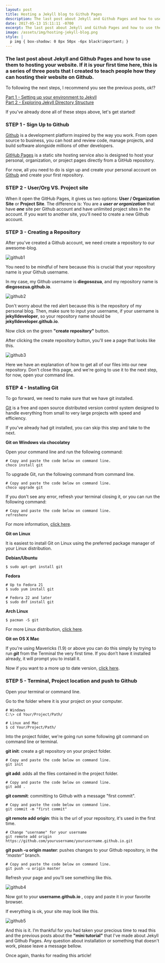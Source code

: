 ```yaml
---
layout: post
title: Hosting a Jekyll blog to Github Pages
description: The last post about Jekyll and Github Pages and how to use them to hosting your website...
date: 2017-05-13 15:11:11 -0700
excerpt: The last post about Jekyll and Github Pages and how to use them to hosting your website...
image: /assets/img/hosting-jekyll-blog.png
style: |
  p img { box-shadow: 0 8px 50px -6px black!important; }
---
```

### The last post about Jekyll and Github Pages and how to use them to hosting your website. If it is your first time here, this is a series of three posts that I created to teach people how they can hosting their website on Github.

To following the next steps, I recommend you see the previous posts, ok!?  

[Part 1 - Setting up your environment to Jekyll](https://diegosc.com/jekyll-environment)  
[Part 2 - Exploring Jekyll Directory Structure](https://diegosc.com/jekyll-structure)  

If you've already done all of these steps above, let's get started!

### STEP 1 - Sign Up to Github

[Github](https://github.com/) is a development platform inspired by the way you work. From open source to business, you can host and review code, manage projects, and build software alongside millions of other developers.  

[GitHub Pages](https://pages.github.com/) is a static site hosting service also is designed to host your personal, organization, or project pages directly from a GitHub repository.  

For now, all you need to do is sign up and create your personal account on [Github](https://github.com/) and create your first repository.

### STEP 2 - User/Org VS. Project site

When it open the GitHub Pages, it gives us two options: **User / Organization Site** or **Project Site**. The difference is: You are a ***user or organization*** that have ***one*** site per Github account and have unlimited project sites in the account. If you want to another site, you'll need to create a new Github account.

### STEP 3 - Creating a Repository

After you've created a Github account, we need create a repository to our awesome-blog.

![github1](/assets/img/github1.png)  

You need to be mindful of here because this is crucial that your repository name is your Github username.   

In my case, my Github username is **diegosozua**, and my repository name is **diegosozua.github.io**.

![github2](/assets/img/github2.png)   

Don't worry about the red alert because this is the repository of my personal blog. Then, make sure to input your username, if your username is **jekylldeveloper**, so your repository name should be **jekylldeveloper.github.io**.  

Now click on the green **"create repository"** button.  

After clicking the create repository button, you'll see a page that looks like this.

![github3](/assets/img/github3.png)  

Here we have an explanation of how to get all of our files into our new repository. Don't close this page, and we're going to use it to the next step, for now, open your command line.

### STEP 4 - Installing Git
To go forward, we need to make sure that we have git installed.  

[Git](https://git-scm.com/) is a free and open source distributed version control system designed to handle everything from small to very large projects with speed and efficiency.  

If you've already had git installed, you can skip this step and take to the next.  

**Git on Windows via chocolatey**

Open your command line and run the following command:
```
# Copy and paste the code below on command line.
choco install git
```
To upgrade Git, run the following command from command line.
```
# Copy and paste the code below on command line.
choco upgrade git
```
If you don't see any error, refresh your terminal closing it, or you can run the following command:
```
# Copy and paste the code below on command line.
refreshenv
```
For more information, [click here](https://chocolatey.org/packages/git).

**Git on Linux**  

It is easiest to install Git on Linux using the preferred package manager of your Linux distribution.  

**Debian/Ubuntu**  
```
$ sudo apt-get install git
```

**Fedora**  
```
# Up to Fedora 21
$ sudo yum install git

# Fedora 22 and later
$ sudo dnf install git
```

**Arch Linux**  
```
$ pacman -S git
```
For more Linux distribution, [click here](https://git-scm.com/download/linux).  

**Git on OS X Mac**  

If you're using Mavericks (1.9) or above you can do this simply by trying to run ***git*** from the Terminal the very first time. If you don’t have it installed already, it will prompt you to install it.  

Now if you want to a more up to date version, [click here](https://git-scm.com/download/mac).  

### STEP 5 - Terminal, Project location and push to Github  

Open your terminal or command line.  

Go to the folder where it is your project on your computer.
```
# Windows
C:\> cd Your/Project/Path/

# Linux and Mac
$ cd Your/Project/Path/
```

Into the project folder, we're going run some following git command on command line or terminal.  

**git init**: create a git repository on your project folder.
```
# Copy and paste the code below on command line.
git init
```
**git add**: adds all the files contained in the project folder.  
```
# Copy and paste the code below on command line.
git add .
```
**git commit**: committing to Github with a message "first commit".
```
# Copy and paste the code below on command line.
git commit -m "first commit"
```
**git remote add origin**: this is the url of your repository, it's used in the first time.
```
# Change "username" for your username
git remote add origin https://github.com/yourusername/yourusername.github.io.git
```
**git push -u origin master**: pushes changes to your Github repository, in the *“master”* branch.
```
# Copy and paste the code below on command line.
git push -u origin master
```

Refresh your page and you'll see something like this.

![github4](/assets/img/github4.png)

Now got to your **username.github.io** , copy and paste it in your favorite browser.  

If everything is ok, your site may look like this.

![github5](/assets/img/github5.png)

And this is it. I’m thankful for you had taken your precious time to read this and the previous posts about the **"mini tutorial"** that I've made about Jekyll and Github Pages. Any question about installation or something that doesn't work, please leave a message bellow.  

Once again, thanks for reading this article!
